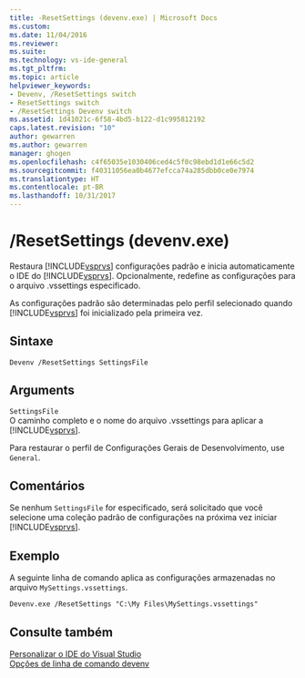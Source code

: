 ```yaml
---
title: -ResetSettings (devenv.exe) | Microsoft Docs
ms.custom: 
ms.date: 11/04/2016
ms.reviewer: 
ms.suite: 
ms.technology: vs-ide-general
ms.tgt_pltfrm: 
ms.topic: article
helpviewer_keywords:
- Devenv, /ResetSettings switch
- ResetSettings switch
- /ResetSettings Devenv switch
ms.assetid: 1d41021c-6f58-4bd5-b122-d1c995812192
caps.latest.revision: "10"
author: gewarren
ms.author: gewarren
manager: ghogen
ms.openlocfilehash: c4f65035e1030406ced4c5f0c98ebd1d1e66c5d2
ms.sourcegitcommit: f40311056ea0b4677efcca74a285dbb0ce0e7974
ms.translationtype: HT
ms.contentlocale: pt-BR
ms.lasthandoff: 10/31/2017
---
```

# <a name="resetsettings-devenvexe"></a>/ResetSettings (devenv.exe)
Restaura [!INCLUDE[vsprvs](../../code-quality/includes/vsprvs_md.md)] configurações padrão e inicia automaticamente o IDE do [!INCLUDE[vsprvs](../../code-quality/includes/vsprvs_md.md)]. Opcionalmente, redefine as configurações para o arquivo .vssettings especificado.  
  
 As configurações padrão são determinadas pelo perfil selecionado quando [!INCLUDE[vsprvs](../../code-quality/includes/vsprvs_md.md)] foi inicializado pela primeira vez.  
  
## <a name="syntax"></a>Sintaxe  
  
```  
Devenv /ResetSettings SettingsFile  
```  
  
## <a name="arguments"></a>Arguments  
 `SettingsFile`  
 O caminho completo e o nome do arquivo .vssettings para aplicar a [!INCLUDE[vsprvs](../../code-quality/includes/vsprvs_md.md)].  
  
 Para restaurar o perfil de Configurações Gerais de Desenvolvimento, use `General`.  
  
## <a name="remarks"></a>Comentários  
 Se nenhum `SettingsFile` for especificado, será solicitado que você selecione uma coleção padrão de configurações na próxima vez iniciar [!INCLUDE[vsprvs](../../code-quality/includes/vsprvs_md.md)].  
  
## <a name="example"></a>Exemplo  
 A seguinte linha de comando aplica as configurações armazenadas no arquivo `MySettings.vssettings`.  
  
```  
Devenv.exe /ResetSettings "C:\My Files\MySettings.vssettings"  
```  
  
## <a name="see-also"></a>Consulte também  
 [Personalizar o IDE do Visual Studio](../../ide/personalizing-the-visual-studio-ide.md)   
 [Opções de linha de comando devenv](../../ide/reference/devenv-command-line-switches.md)